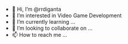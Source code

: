 - 👋 Hi, I’m @rrdiganta
- 👀 I’m interested in Video Game Development
- 🌱 I’m currently learning ...
- 💞️ I’m looking to collaborate on ...
- 📫 How to reach me ...
<!---
rrdiganta/rrdiganta is a ✨ special ✨ repository because its `README.md` (this file) appears on your GitHub profile.
You can click the Preview link to take a look at your changes.
--->
